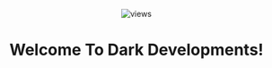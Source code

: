 <p align="center">                   
  <img src="https://count.getloli.com/get/@Dark-Developments?theme=rule34" alt="views" /><br>
  <h1 align="center">Welcome To Dark Developments!</h1>
</p>
